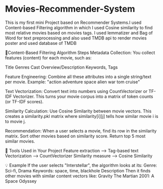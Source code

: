 # Movies-Recommender-System

This is my first mini Project based on Recommender Systems.I used Content-based Filtering algorithm in which I used Cosine similarity to find most relative movies based on movies tags. I used lemmatizer and Bag of Word for text preprocessing and also used TMDB api to render movies poster and used database of TMDB

🧠Content-Based Filtering Algorithm Steps
Metadata Collection:
You collect features (content) for each movie, such as:

Title
Genres
Cast
Overview/Description
Keywords, Tags

Feature Engineering:
Combine all these attributes into a single string/text per movie.
Example: "action adventure space alien war tom cruise"

Text Vectorization:
Convert text into numbers using CountVectorizer or TF-IDF Vectorizer.
This turns your movie corpus into a matrix of token counts (or TF-IDF scores).

Similarity Calculation:
Use Cosine Similarity between movie vectors.
This creates a similarity.pkl matrix where similarity[i][j] tells how similar movie i is to movie j.

Recommendation:
When a user selects a movie, find its row in the similarity matrix.
Sort other movies based on similarity score.
Return top 5 most similar movies.

🔧 Tools Used in Your Project
Feature extraction --> Tag-based text
Vectorization --> CountVectorizer 
Similarity measure --> Cosine Similarity

💡 Example
If the user selects "Interstellar", the algorithm looks at its:
Genre: Sci-fi, Drama
Keywords: space, time, blackhole
Description
Then it finds other movies with similar content vectors like:
Gravity
The Martian
2001: A Space Odyssey

